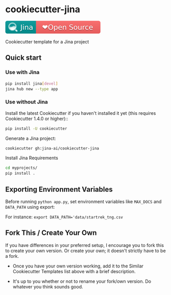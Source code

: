 # cookiecutter-jina

[![Jina](https://github.com/jina-ai/jina/blob/master/.github/badges/jina-badge.svg?raw=true  "We fully commit to open-source")](https://get.jina.ai)

Cookiecutter template for a Jina project

## Quick start


### Use with Jina

```bash
pip install jina[devel]
jina hub new --type app
```

### Use without Jina

Install the latest Cookiecutter if you haven't installed it yet (this requires
Cookiecutter 1.4.0 or higher)::

```bash
pip install -U cookiecutter
```

Generate a Jina project:

```bash
cookiecutter gh:jina-ai/cookiecutter-jina
```

Install Jina Requirements

```bash
cd myprojects/
pip install .
```


## Exporting Environment Variables

Before running ```python app.py```, set environment variables like ```MAX_DOCS``` and ```DATA_PATH``` using export:

For instance: ```export DATA_PATH='data/startrek_tng.csv```

## Fork This / Create Your Own

If you have differences in your preferred setup, I encourage you to fork this
to create your own version. Or create your own; it doesn't strictly have to
be a fork.

* Once you have your own version working, add it to the Similar Cookiecutter
  Templates list above with a brief description.

* It's up to you whether or not to rename your fork/own version. Do whatever
  you think sounds good.

